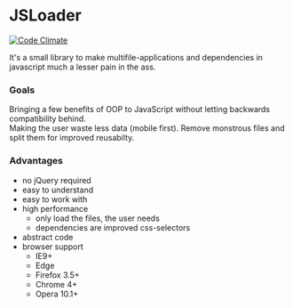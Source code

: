 # JSLoader

[![Code Climate](https://codeclimate.com/github/tstumpenhusen/jsloader/badges/gpa.svg)](https://codeclimate.com/github/tstumpenhusen/jsloader)

It's a small library to make multifile-applications and dependencies in javascript much a lesser pain in the ass.

### Goals

Bringing a few benefits of OOP to JavaScript without letting backwards compatibility behind.  
Making the user waste less data (mobile first).
Remove monstrous files and split them for improved reusabilty.  

### Advantages
 * no jQuery required
 * easy to understand
 * easy to work with
 * high performance
   * only load the files, the user needs
   * dependencies are improved css-selectors
 * abstract code
 * browser support
   * IE9+
   * Edge
   * Firefox 3.5+
   * Chrome 4+
   * Opera 10.1+